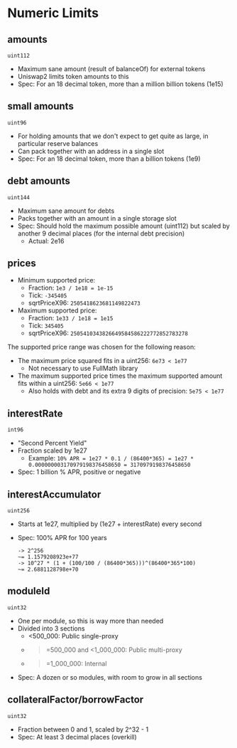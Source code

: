 # Numeric Limits

## amounts

`uint112`

* Maximum sane amount \(result of balanceOf\) for external tokens
* Uniswap2 limits token amounts to this
* Spec: For an 18 decimal token, more than a million billion tokens \(1e15\)

## small amounts

`uint96`

* For holding amounts that we don't expect to get quite as large, in particular reserve balances
* Can pack together with an address in a single slot
* Spec: For an 18 decimal token, more than a billion tokens \(1e9\)

## debt amounts

`uint144`

* Maximum sane amount for debts
* Packs together with an amount in a single storage slot
* Spec: Should hold the maximum possible amount \(uint112\) but scaled by another 9 decimal places \(for the internal debt precision\)
  * Actual: 2e16

## prices

* Minimum supported price:
  * Fraction: `1e3 / 1e18 = 1e-15`
  * Tick: `-345405`
  * sqrtPriceX96: `2505418623681149822473`
* Maximum supported price:
  * Fraction: `1e33 / 1e18 = 1e15`
  * Tick: `345405`
  * sqrtPriceX96: `2505410343826649584586222772852783278`

The supported price range was chosen for the following reason:

* The maximum price squared fits in a uint256: `6e73 < 1e77`
  * Not necessary to use FullMath library
* The maximum supported price times the maximum supported amount fits within a uint256: `5e66 < 1e77`
  * Also holds with debt and its extra 9 digits of precision: `5e75 < 1e77`

## interestRate

`int96`

* "Second Percent Yield"
* Fraction scaled by 1e27
  * Example: `10% APR = 1e27 * 0.1 / (86400*365) = 1e27 * 0.000000003170979198376458650 = 3170979198376458650`
* Spec: 1 billion % APR, positive or negative

## interestAccumulator

`uint256`

* Starts at 1e27, multiplied by \(1e27 + interestRate\) every second
* Spec: 100% APR for 100 years

  ```text
  -> 2^256
  ~= 1.1579208923e+77
  -> 10^27 * (1 + (100/100 / (86400*365)))^(86400*365*100)
  ~= 2.6881128798e+70
  ```

## moduleId

`uint32`

* One per module, so this is way more than needed
* Divided into 3 sections
  * &lt;500\_000: Public single-proxy
  * > =500\_000 and &lt;1\_000\_000: Public multi-proxy
  * > =1\_000\_000: Internal
* Spec: A dozen or so modules, with room to grow in all sections

## collateralFactor/borrowFactor

`uint32`

* Fraction between 0 and 1, scaled by 2^32 - 1
* Spec: At least 3 decimal places \(overkill\)

